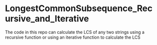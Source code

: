 # LongestCommonSubsequence_Recursive_and_Iterative
The code in this repo can calculate the LCS of any two strings using a recursive function or using an iterative function to calculate the LCS
